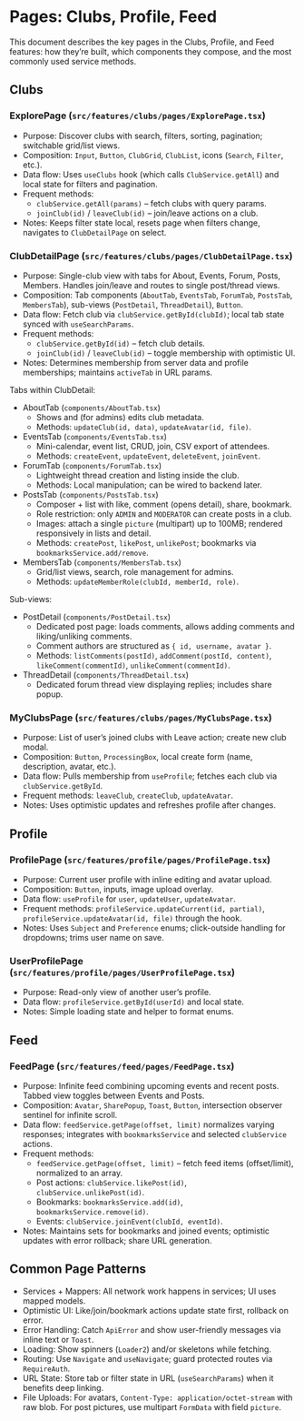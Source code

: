 # Pages: Clubs, Profile, Feed

This document describes the key pages in the Clubs, Profile, and Feed features: how they’re built, which components they compose, and the most commonly used service methods.

## Clubs

### ExplorePage (`src/features/clubs/pages/ExplorePage.tsx`)
- Purpose: Discover clubs with search, filters, sorting, pagination; switchable grid/list views.
- Composition: `Input`, `Button`, `ClubGrid`, `ClubList`, icons (`Search`, `Filter`, etc.).
- Data flow: Uses `useClubs` hook (which calls `ClubService.getAll`) and local state for filters and pagination.
- Frequent methods:
  - `clubService.getAll(params)` – fetch clubs with query params.
  - `joinClub(id)` / `leaveClub(id)` – join/leave actions on a club.
- Notes: Keeps filter state local, resets page when filters change, navigates to `ClubDetailPage` on select.

### ClubDetailPage (`src/features/clubs/pages/ClubDetailPage.tsx`)
- Purpose: Single-club view with tabs for About, Events, Forum, Posts, Members. Handles join/leave and routes to single post/thread views.
- Composition: Tab components (`AboutTab`, `EventsTab`, `ForumTab`, `PostsTab`, `MembersTab`), sub-views (`PostDetail`, `ThreadDetail`), `Button`.
- Data flow: Fetch club via `clubService.getById(clubId)`; local tab state synced with `useSearchParams`.
- Frequent methods:
  - `clubService.getById(id)` – fetch club details.
  - `joinClub(id)` / `leaveClub(id)` – toggle membership with optimistic UI.
- Notes: Determines membership from server data and profile memberships; maintains `activeTab` in URL params.

Tabs within ClubDetail:
- AboutTab (`components/AboutTab.tsx`)
  - Shows and (for admins) edits club metadata.
  - Methods: `updateClub(id, data)`, `updateAvatar(id, file)`.
- EventsTab (`components/EventsTab.tsx`)
  - Mini-calendar, event list, CRUD, join, CSV export of attendees.
  - Methods: `createEvent`, `updateEvent`, `deleteEvent`, `joinEvent`.
- ForumTab (`components/ForumTab.tsx`)
  - Lightweight thread creation and listing inside the club.
  - Methods: Local manipulation; can be wired to backend later.
- PostsTab (`components/PostsTab.tsx`)
  - Composer + list with like, comment (opens detail), share, bookmark.
  - Role restriction: only `ADMIN` and `MODERATOR` can create posts in a club.
  - Images: attach a single `picture` (multipart) up to 100MB; rendered responsively in lists and detail.
  - Methods: `createPost`, `likePost`, `unlikePost`; bookmarks via `bookmarksService.add/remove`.
- MembersTab (`components/MembersTab.tsx`)
  - Grid/list views, search, role management for admins.
  - Methods: `updateMemberRole(clubId, memberId, role)`.

Sub-views:
- PostDetail (`components/PostDetail.tsx`)
  - Dedicated post page: loads comments, allows adding comments and liking/unliking comments.
  - Comment authors are structured as `{ id, username, avatar }`.
  - Methods: `listComments(postId)`, `addComment(postId, content)`, `likeComment(commentId)`, `unlikeComment(commentId)`.
- ThreadDetail (`components/ThreadDetail.tsx`)
  - Dedicated forum thread view displaying replies; includes share popup.

### MyClubsPage (`src/features/clubs/pages/MyClubsPage.tsx`)
- Purpose: List of user’s joined clubs with Leave action; create new club modal.
- Composition: `Button`, `ProcessingBox`, local create form (name, description, avatar, etc.).
- Data flow: Pulls membership from `useProfile`; fetches each club via `clubService.getById`.
- Frequent methods: `leaveClub`, `createClub`, `updateAvatar`.
- Notes: Uses optimistic updates and refreshes profile after changes.

## Profile

### ProfilePage (`src/features/profile/pages/ProfilePage.tsx`)
- Purpose: Current user profile with inline editing and avatar upload.
- Composition: `Button`, inputs, image upload overlay.
- Data flow: `useProfile` for `user`, `updateUser`, `updateAvatar`.
- Frequent methods: `profileService.updateCurrent(id, partial)`, `profileService.updateAvatar(id, file)` through the hook.
- Notes: Uses `Subject` and `Preference` enums; click-outside handling for dropdowns; trims user name on save.

### UserProfilePage (`src/features/profile/pages/UserProfilePage.tsx`)
- Purpose: Read-only view of another user’s profile.
- Data flow: `profileService.getById(userId)` and local state.
- Notes: Simple loading state and helper to format enums.

## Feed

### FeedPage (`src/features/feed/pages/FeedPage.tsx`)
- Purpose: Infinite feed combining upcoming events and recent posts. Tabbed view toggles between Events and Posts.
- Composition: `Avatar`, `SharePopup`, `Toast`, `Button`, intersection observer sentinel for infinite scroll.
- Data flow: `feedService.getPage(offset, limit)` normalizes varying responses; integrates with `bookmarksService` and selected `clubService` actions.
- Frequent methods:
  - `feedService.getPage(offset, limit)` – fetch feed items (offset/limit), normalized to an array.
  - Post actions: `clubService.likePost(id)`, `clubService.unlikePost(id)`.
  - Bookmarks: `bookmarksService.add(id)`, `bookmarksService.remove(id)`.
  - Events: `clubService.joinEvent(clubId, eventId)`.
- Notes: Maintains sets for bookmarks and joined events; optimistic updates with error rollback; share URL generation.

## Common Page Patterns

- Services + Mappers: All network work happens in services; UI uses mapped models.
- Optimistic UI: Like/join/bookmark actions update state first, rollback on error.
- Error Handling: Catch `ApiError` and show user-friendly messages via inline text or `Toast`.
- Loading: Show spinners (`Loader2`) and/or skeletons while fetching.
- Routing: Use `Navigate` and `useNavigate`; guard protected routes via `RequireAuth`.
- URL State: Store tab or filter state in URL (`useSearchParams`) when it benefits deep linking.
- File Uploads: For avatars, `Content-Type: application/octet-stream` with raw blob. For post pictures, use multipart `FormData` with field `picture`.
